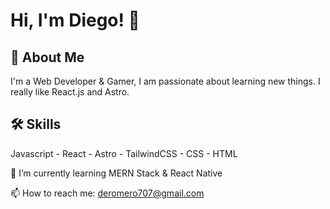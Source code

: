 # Hi, I'm Diego! 👋

## 🚀 About Me
I'm a Web Developer & Gamer, I am passionate about learning new things.
I really like React.js and Astro.

## 🛠 Skills
Javascript - React - Astro - TailwindCSS - CSS - HTML

🌱 I’m currently learning MERN Stack & React Native

📫 How to reach me: [deromero707@gmail.com](mailto:deromero707@gmail.com)
<!--
**deromeroo/deromeroo** is a ✨ _special_ ✨ repository because its `README.md` (this file) appears on your GitHub profile.

Here are some ideas to get you started:

- 🔭 I’m currently working on ...
- 🌱 I’m currently learning ...
- 👯 I’m looking to collaborate on ...
- 🤔 I’m looking for help with ...
- 💬 Ask me about ...
- 📫 How to reach me: ...
- 😄 Pronouns: ...
- ⚡ Fun fact: ...
-->
